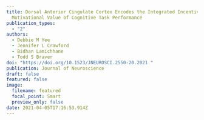 ```yaml
---
title: Dorsal Anterior Cingulate Cortex Encodes the Integrated Incentive
  Motivational Value of Cognitive Task Performance
publication_types:
  - "2"
authors:
  - Debbie M Yee
  - Jennifer L Crawford
  - Bidhan Lamichhane
  - Todd S Braver
doi: "https://doi.org/10.1523/JNEUROSCI.2550-20.2021 "
publication: Journal of Neuroscience
draft: false
featured: false
image:
  filename: featured
  focal_point: Smart
  preview_only: false
date: 2021-04-05T17:16:53.914Z
---
```

